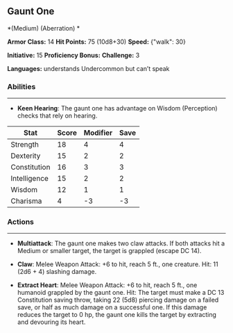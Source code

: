 ## Gaunt One
*(Medium) (Aberration) *

**Armor Class:** 14
**Hit Points:** 75 (10d8+30)
**Speed:** {"walk": 30}

**Initiative:** 15
**Proficiency Bonus:**
**Challenge:** 3

**Languages:** understands Undercommon but can’t speak

### Abilities
 --- 
- **Keen Hearing**: The gaunt one has advantage on Wisdom (Perception) checks that rely on hearing.



| Stat | Score | Modifier | Save |
| ---- | ---- | ---- | ---- |
| Strength | 18 | 4 | 4 |
| Dexterity | 15 | 2 | 2 |
| Constitution | 16 | 3 | 3 |
| Intelligence | 15 | 2 | 2 |
| Wisdom | 12 | 1 | 1 |
| Charisma | 4 | -3 | -3 |

### Actions
 --- 
- **Multiattack**: The gaunt one makes two claw attacks. If both attacks hit a Medium or smaller target, the target is grappled (escape DC 14).

- **Claw**: Melee Weapon Attack: +6 to hit, reach 5 ft., one creature. Hit: 11 (2d6 + 4) slashing damage.

- **Extract Heart**: Melee Weapon Attack: +6 to hit, reach 5 ft., one humanoid grappled by the gaunt one. Hit: The target must make a DC 13 Constitution saving throw, taking 22 (5d8) piercing damage on a failed save, or half as much damage on a successful one. If this damage reduces the target to 0 hp, the gaunt one kills the target by extracting and devouring its heart.

